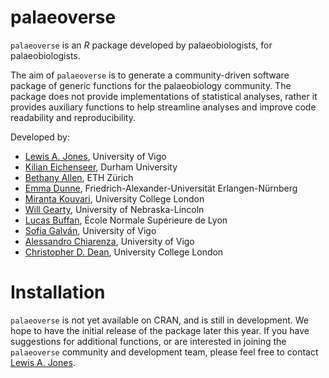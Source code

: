 # palaeoverse
`palaeoverse` is an *R* package developed by palaeobiologists, for palaeobiologists.

The aim of `palaeoverse` is to generate a community-driven software package of generic functions for the palaeobiology community. The package does not provide implementations of statistical analyses, rather it provides auxiliary functions to help streamline analyses and improve code readability and reproducibility.

Developed by:
- [Lewis A. Jones](mailto:LewisAlan.Jones@uvigo.es), University of Vigo
- [Kilian Eichenseer](mailto:kilian.eichenseer@gmail.com), Durham University
- [Bethany Allen](mailto:Bethany.Allen@bsse.ethz.ch), ETH Zürich
- [Emma Dunne](mailto:dunne.emma.m@gmail.com), Friedrich-Alexander-Universität Erlangen-Nürnberg
- [Miranta Kouvari](mailto:kouvari.miranta@gmail.com), University College London
- [Will Gearty](mailto:willgearty@gmail.com), University of Nebraska-Lincoln
- [Lucas Buffan](mailto:lucas.buffan@ens-lyon.fr), École Normale Supérieure de Lyon
- [Sofía Galván](mailto:sofia.galvan@uvigo.es), University of Vigo
- [Alessandro Chiarenza](mailto:a.chiarenza15@gmail.com), University of Vigo
- [Christopher D. Dean](christopherdaviddean@gmail.com), University College London

# Installation
`palaeoverse` is not yet available on CRAN, and is still in development. We hope to have the initial release of the package later this year. If you have suggestions for additional functions, or are interested in joining the `palaeoverse` community and development team, please feel free to contact [Lewis A. Jones](mailto:LewisAlan.Jones@uvigo.es).
 
